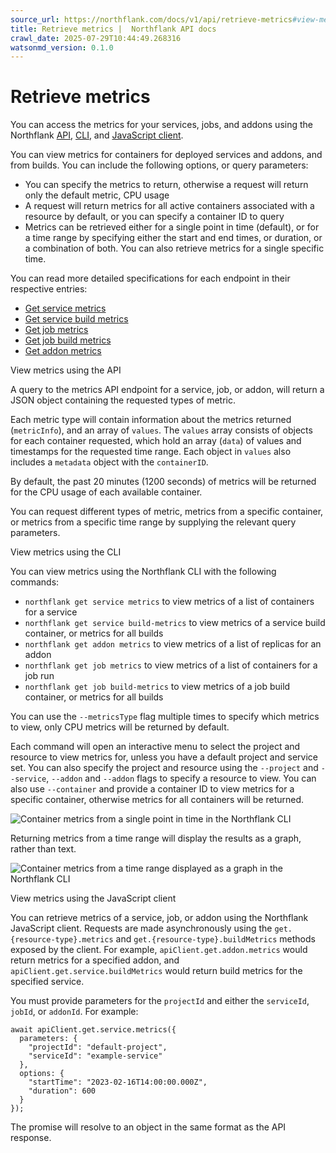 ```yaml
---
source_url: https://northflank.com/docs/v1/api/retrieve-metrics#view-metrics-using-the-cli
title: Retrieve metrics |  Northflank API docs
crawl_date: 2025-07-29T10:44:49.268316
watsonmd_version: 0.1.0
---
```


# Retrieve metrics

You can access the metrics for your services, jobs, and addons using the Northflank [API](use-the-api), [CLI](use-the-cli), and [JavaScript client](use-the-javascript-client).

You can view metrics for containers for deployed services and addons, and from builds. You can include the following options, or query parameters:

  * You can specify the metrics to return, otherwise a request will return only the default metric, CPU usage
  * A request will return metrics for all active containers associated with a resource by default, or you can specify a container ID to query
  * Metrics can be retrieved either for a single point in time (default), or for a time range by specifying either the start and end times, or duration, or a combination of both. You can also retrieve metrics for a single specific time.



You can read more detailed specifications for each endpoint in their respective entries:

  * [Get service metrics](services/get-service-metrics)
  * [Get service build metrics](services/get-service-build-metrics)
  * [Get job metrics](jobs/get-job-metrics)
  * [Get job build metrics](jobs/get-job-build-metrics)
  * [Get addon metrics](addons/get-addon-metrics)



View metrics using the API

A query to the metrics API endpoint for a service, job, or addon, will return a JSON object containing the requested types of metric.

Each metric type will contain information about the metrics returned (`metricInfo`), and an array of `values`. The `values` array consists of objects for each container requested, which hold an array (`data`) of values and timestamps for the requested time range. Each object in `values` also includes a `metadata` object with the `containerID`.

By default, the past 20 minutes (1200 seconds) of metrics will be returned for the CPU usage of each available container.

You can request different types of metric, metrics from a specific container, or metrics from a specific time range by supplying the relevant query parameters.

View metrics using the CLI

You can view metrics using the Northflank CLI with the following commands:

  * `northflank get service metrics` to view metrics of a list of containers for a service
  * `northflank get service build-metrics` to view metrics of a service build container, or metrics for all builds
  * `northflank get addon metrics` to view metrics of a list of replicas for an addon
  * `northflank get job metrics` to view metrics of a list of containers for a job run
  * `northflank get job build-metrics` to view metrics of a job build container, or metrics for all builds



You can use the `--metricsType` flag multiple times to specify which metrics to view, only CPU metrics will be returned by default.

Each command will open an interactive menu to select the project and resource to view metrics for, unless you have a default project and service set. You can also specify the project and resource using the `--project` and `--service`, `--addon` and `--addon` flags to specify a resource to view. You can also use `--container` and provide a container ID to view metrics for a specific container, otherwise metrics for all containers will be returned.

![Container metrics from a single point in time in the Northflank CLI](https://assets.northflank.com/documentation/v1/api/metrics/metrics-cli-single.png)

Returning metrics from a time range will display the results as a graph, rather than text.

![Container metrics from a time range displayed as a graph in the Northflank CLI](https://assets.northflank.com/documentation/v1/api/metrics/metrics-cli-graph.png)

View metrics using the JavaScript client

You can retrieve metrics of a service, job, or addon using the Northflank JavaScript client. Requests are made asynchronously using the `get.{resource-type}.metrics` and `get.{resource-type}.buildMetrics` methods exposed by the client. For example, `apiClient.get.addon.metrics` would return metrics for a specified addon, and `apiClient.get.service.buildMetrics` would return build metrics for the specified service.

You must provide parameters for the `projectId` and either the `serviceId`, `jobId`, or `addonId`. For example:
    
    
    await apiClient.get.service.metrics({
      parameters: {
        "projectId": "default-project",
        "serviceId": "example-service"
      },
      options: {
        "startTime": "2023-02-16T14:00:00.000Z",
        "duration": 600
      }
    });
    

The promise will resolve to an object in the same format as the API response.